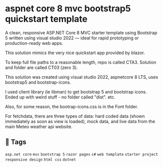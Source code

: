 # aspnet core 8 mvc bootstrap5 quickstart template

A clean, responsive ASP.NET Core 8 MVC starter template using Bootstrap 5 written using visual studio 2022 — ideal for rapid prototyping or production-ready web apps.

This solution mimics the very nice quickstart app provided by blazor.

To keep full file paths to a reasonable length, repo is called CTA3. Solution and folder are called CT03 (zero 3).

This solution was created using visual studio 2022, aspnetcore 8 LTS, uses bootstrap5 and bootstrap-icons.

I used client library (ie libman) to get bootstrap 5 and bootstrap icons. Ended up with weird stuff - no folder called "dist". etc.

Also, for some reason, the bootrap-icons.css is in the Font folder.

For fetchdata, there are three types of data: hard coded data (shown immediately as soon as view is loaded), mock data, and live data from the main Meteo weather api website.


## 🔖 Tags

`asp.net core` `mvc` `bootstrap 5` `razor pages` `c#` `web template` `starter project` `responsive design` `html css` `dotnet`

